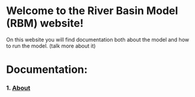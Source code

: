 # Welcome to the River Basin Model (RBM) website!

On this website you will find documentation both about the model and how to run the model.  (talk more about it)

# Documentation:

### 1.  [About](about)

